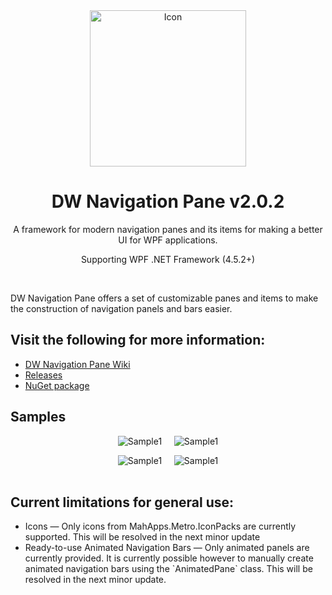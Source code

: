 <div align="center">
    <img width="250" height="250" src="https://i.imgur.com/r8uxwp8.png" alt="Icon"/>
    <h1> DW Navigation Pane v2.0.2</h1>
    <p> A framework for modern navigation panes and its items for making a better UI for WPF applications. </p>
    <p> Supporting WPF .NET Framework (4.5.2+) </p>
</div>

<br/>
<p> DW Navigation Pane offers a set of customizable panes and items to make the construction of navigation panels and bars easier.
</p>

## Visit the following for more information:
 * [DW Navigation Pane Wiki](https://github.com/DaaWaan/DW-Navigation-Pane/wiki)
 * [Releases](https://github.com/DaaWaan/DW-Navigation-Pane/releases)
 * [NuGet package](https://www.nuget.org/packages/DWNavigationPane)

  
## Samples

<div align="center">
    <img src="https://i.imgur.com/LHpyKZ9.gif" alt="Sample1"/>
    &nbsp&nbsp&nbsp
    <img src="https://i.imgur.com/OoTenBp.gif" alt="Sample1"/>
    <p></p>
    <img src="https://i.imgur.com/aR5iCqZ.gif" alt="Sample1"/>
    &nbsp&nbsp&nbsp
    <img src="https://i.imgur.com/kZXucvt.gif" alt="Sample1"/>
</div>

<br/>
<h2> Current limitations for general use: </h2>
<ul>
    <li> Icons  —  Only icons from MahApps.Metro.IconPacks are currently supported. This will be resolved in the next minor update </li>
    <li> Ready-to-use Animated Navigation Bars  —  Only animated panels are currently provided. It is currently possible however to manually create animated navigation bars using the `AnimatedPane` class. This will be resolved in the next minor update. </li>
</ul>
